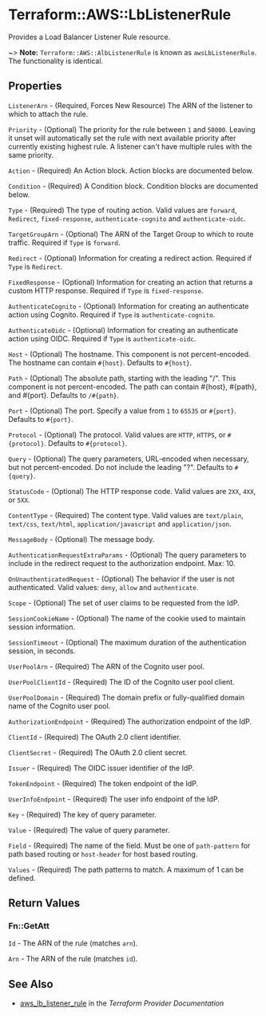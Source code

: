 # Terraform::AWS::LbListenerRule

Provides a Load Balancer Listener Rule resource.

~> **Note:** `Terraform::AWS::AlbListenerRule` is known as `awsLbListenerRule`. The functionality is identical.

## Properties

`ListenerArn` - (Required, Forces New Resource) The ARN of the listener to which to attach the rule.

`Priority` - (Optional) The priority for the rule between `1` and `50000`. Leaving it unset will automatically set the rule with next available priority after currently existing highest rule. A listener can't have multiple rules with the same priority.

`Action` - (Required) An Action block. Action blocks are documented below.

`Condition` - (Required) A Condition block. Condition blocks are documented below.

`Type` - (Required) The type of routing action. Valid values are `forward`, `Redirect`, `fixed-response`, `authenticate-cognito` and `authenticate-oidc`.

`TargetGroupArn` - (Optional) The ARN of the Target Group to which to route traffic. Required if `Type` is `forward`.

`Redirect` - (Optional) Information for creating a redirect action. Required if `Type` is `Redirect`.

`FixedResponse` - (Optional) Information for creating an action that returns a custom HTTP response. Required if `Type` is `fixed-response`.

`AuthenticateCognito` - (Optional) Information for creating an authenticate action using Cognito. Required if `Type` is `authenticate-cognito`.

`AuthenticateOidc` - (Optional) Information for creating an authenticate action using OIDC. Required if `Type` is `authenticate-oidc`.

`Host` - (Optional) The hostname. This component is not percent-encoded. The hostname can contain `#{host}`. Defaults to `#{host}`.

`Path` - (Optional) The absolute path, starting with the leading "/". This component is not percent-encoded. The path can contain #{host}, #{path}, and #{port}. Defaults to `/#{path}`.

`Port` - (Optional) The port. Specify a value from `1` to `65535` or `#{port}`. Defaults to `#{port}`.

`Protocol` - (Optional) The protocol. Valid values are `HTTP`, `HTTPS`, or `#{protocol}`. Defaults to `#{protocol}`.

`Query` - (Optional) The query parameters, URL-encoded when necessary, but not percent-encoded. Do not include the leading "?". Defaults to `#{query}`.

`StatusCode` - (Optional) The HTTP response code. Valid values are `2XX`, `4XX`, or `5XX`.

`ContentType` - (Required) The content type. Valid values are `text/plain`, `text/css`, `text/html`, `application/javascript` and `application/json`.

`MessageBody` - (Optional) The message body.

`AuthenticationRequestExtraParams` - (Optional) The query parameters to include in the redirect request to the authorization endpoint. Max: 10.

`OnUnauthenticatedRequest` - (Optional) The behavior if the user is not authenticated. Valid values: `deny`, `allow` and `authenticate`.

`Scope` - (Optional) The set of user claims to be requested from the IdP.

`SessionCookieName` - (Optional) The name of the cookie used to maintain session information.

`SessionTimeout` - (Optional) The maximum duration of the authentication session, in seconds.

`UserPoolArn` - (Required) The ARN of the Cognito user pool.

`UserPoolClientId` - (Required) The ID of the Cognito user pool client.

`UserPoolDomain` - (Required) The domain prefix or fully-qualified domain name of the Cognito user pool.

`AuthorizationEndpoint` - (Required) The authorization endpoint of the IdP.

`ClientId` - (Required) The OAuth 2.0 client identifier.

`ClientSecret` - (Required) The OAuth 2.0 client secret.

`Issuer` - (Required) The OIDC issuer identifier of the IdP.

`TokenEndpoint` - (Required) The token endpoint of the IdP.

`UserInfoEndpoint` - (Required) The user info endpoint of the IdP.

`Key` - (Required) The key of query parameter.

`Value` - (Required) The value of query parameter.

`Field` - (Required) The name of the field. Must be one of `path-pattern` for path based routing or `host-header` for host based routing.

`Values` - (Required) The path patterns to match. A maximum of 1 can be defined.


## Return Values

### Fn::GetAtt

`Id` - The ARN of the rule (matches `arn`).

`Arn` - The ARN of the rule (matches `id`).

## See Also

* [aws_lb_listener_rule](https://www.terraform.io/docs/providers/aws/r/lb_listener_rule.html) in the _Terraform Provider Documentation_